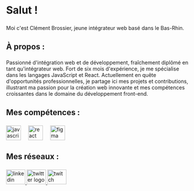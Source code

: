 <h1 align="left">Salut !</h1>

###

<p align="left">Moi c'est Clément Brossier, jeune intégrateur web basé dans le Bas-Rhin.</p>

###

<h2 align="left">À propos :</h2>

###

<p align="left">Passionné d'intégration web et de développement, fraîchement diplômé en tant qu'intégrateur web. Fort de six mois d'expérience, je me spécialise dans les langages JavaScript et React. Actuellement en quête d'opportunités professionnelles, je partage ici mes projets et contributions, illustrant ma passion pour la création web innovante et mes compétences croissantes dans le domaine du développement front-end.</p>

###

<h2 align="left">Mes compétences :</h2>

###

<div align="left">
  <img src="https://cdn.jsdelivr.net/gh/devicons/devicon/icons/javascript/javascript-original.svg" height="40" alt="javascript logo"  />
  <img width="12" />
  <img src="https://cdn.jsdelivr.net/gh/devicons/devicon/icons/react/react-original.svg" height="40" alt="react logo"  />
  <img width="12" />
  <img src="https://cdn.jsdelivr.net/gh/devicons/devicon/icons/figma/figma-original.svg" height="40" alt="figma logo"  />
</div>

###

<h2 align="left">Mes réseaux :</h2>

###

<div align="left">
  <a href="https://www.linkedin.com/in/cl%C3%A9ment-brossier-a6b1292a3/" target="_blank">
    <img src="https://raw.githubusercontent.com/maurodesouza/profile-readme-generator/master/src/assets/icons/social/linkedin/default.svg" width="52" height="40" alt="linkedin logo"  />
  </a>
  <a href="https://twitter.com/Gulnyr_" target="_blank">
    <img src="https://raw.githubusercontent.com/maurodesouza/profile-readme-generator/master/src/assets/icons/social/twitter/default.svg" width="52" height="40" alt="twitter logo"  />
  </a>
  <a href="https://www.twitch.tv/gulnyr_" target="_blank">
    <img src="https://raw.githubusercontent.com/maurodesouza/profile-readme-generator/master/src/assets/icons/social/twitch/default.svg" width="52" height="40" alt="twitch logo"  />
  </a>
</div>

###

